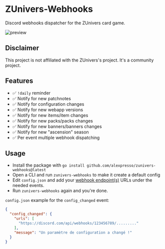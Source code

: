 # ZUnivers-Webhooks

Discord webhooks dispatcher for the ZUnivers card game.

![preview](https://i.imgur.com/pAWleMn.png)

## Disclaimer

This project is not affiliated with the ZUnivers's project. It's a community project.

## Features

- ✅ `!daily` reminder
- ✅ Notify for new patchnotes
- ✅ Notify for configuration changes
- ✅ Notify for new webapp versions
- ✅ Notify for new items/item changes
- ✅ Notify for new packs/packs changes
- ✅ Notify for new banners/banners changes
- ✅ Notify for new "ascension" season
- ✅ Per event multiple webhook dispatching

## Usage

- Install the package with `go install github.com/alexpresso/zunivers-webhooks@latest`
- Open a CLI and run `zunivers-webhooks` to make it create a default config
- Edit `config.json` and add
  your [webhook endpoint(s)](https://support.discord.com/hc/fr/articles/228383668-Utiliser-les-Webhooks) URLs under the
  needed events.
- Run `zunivers-webhooks` again and you're done.

`config.json` example for the `config_changed` event:

```json
{
  "config_changed": {
    "urls": [
      "https://discord.com/api/webhooks/123456789/........."
    ],
    "message": "Un paramètre de configuration a changé !"
  }
}
```

